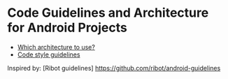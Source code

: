 # Code Guidelines and Architecture for Android Projects
* [Which architecture to use?](architecture.md)
* [Code style guidelines](code_guidelines.md)

Inspired by: [Ribot guidelines] https://github.com/ribot/android-guidelines
